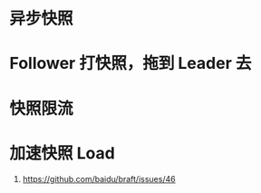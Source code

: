 
# 异步快照

# Follower 打快照，拖到 Leader 去

# 快照限流

# 加速快照 Load

1. https://github.com/baidu/braft/issues/46